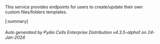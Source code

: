 






This service provides endpoints for users to create/update their own custom files/folders templates.

[:summary]

###### Auto generated by Pydio Cells Enterprise Distribution v4.3.5-alpha1 on 24-Jan-2024
